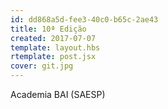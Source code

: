 ```yaml
---
id: dd868a5d-fee3-40c0-b65c-2ae43
title: 10ª Edição
created: 2017-07-07
template: layout.hbs
rtemplate: post.jsx
cover: git.jpg
---
```


Academia BAI (SAESP)